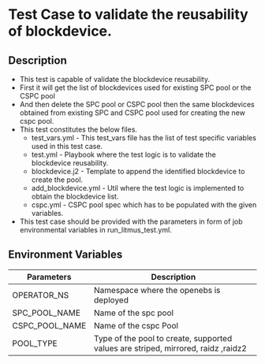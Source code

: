 # Test Case to validate the reusability of blockdevice.

## Description
   - This test is capable of validate the blockdevice reusability. 
   - First it will get the list of blockdevices used for existing SPC pool or the CSPC pool
   - And then delete the SPC pool or CSPC pool then the same blockdevices obtained from existing SPC and CSPC pool used for creating the new cspc pool.
   - This test constitutes the below files.
     - test_vars.yml - This test_vars file has the list of test specific variables used in this test case.
     - test.yml - Playbook where the test logic is to validate the blockdevice reusability.
     - blockdevice.j2 - Template to append the identified blockdevice to create the pool.
     - add_blockdevice.yml - Util where the test logic is implemented to obtain the blockdevice list. 
     - cspc.yml  - CSPC pool spec which has to be populated with the given variables.
   - This test case should be provided with the parameters in form of job environmental variables in run_litmus_test.yml.

## Environment Variables

| Parameters              | Description                                                                       |
| ----------------------- | --------------------------------------------------------------------------------- |
| OPERATOR_NS             | Namespace where the openebs is deployed                                           |
| SPC_POOL_NAME           | Name of the spc pool                                                              |
| CSPC_POOL_NAME          | Name of the cspc Pool                                                             |
| POOL_TYPE               | Type of the pool to create, supported values are striped, mirrored, raidz ,raidz2 |
